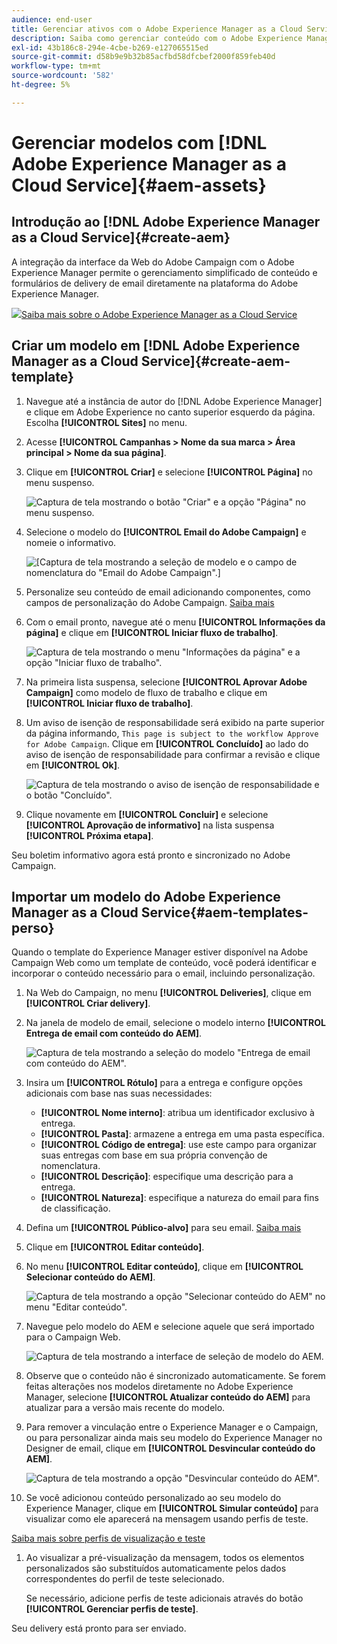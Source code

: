 ```yaml
---
audience: end-user
title: Gerenciar ativos com o Adobe Experience Manager as a Cloud Service
description: Saiba como gerenciar conteúdo com o Adobe Experience Manager as a Cloud Service
exl-id: 43b186c8-294e-4cbe-b269-e127065515ed
source-git-commit: d58b9e9b32b85acfbd58dfcbef2000f859feb40d
workflow-type: tm+mt
source-wordcount: '582'
ht-degree: 5%

---
```


# Gerenciar modelos com [!DNL Adobe Experience Manager as a Cloud Service]{#aem-assets}

## Introdução ao [!DNL Adobe Experience Manager as a Cloud Service]{#create-aem}

A integração da interface da Web do Adobe Campaign com o Adobe Experience Manager permite o gerenciamento simplificado de conteúdo e formulários de delivery de email diretamente na plataforma do Adobe Experience Manager.

![](assets/do-not-localize/book.png)[Saiba mais sobre o Adobe Experience Manager as a Cloud Service](https://experienceleague.adobe.com/docs/experience-manager-cloud-service/content/sites/authoring/getting-started/quick-start.html?lang=en)

## Criar um modelo em [!DNL Adobe Experience Manager as a Cloud Service]{#create-aem-template}

1. Navegue até a instância de autor do [!DNL Adobe Experience Manager] e clique em Adobe Experience no canto superior esquerdo da página. Escolha **[!UICONTROL Sites]** no menu.

1. Acesse **[!UICONTROL Campanhas > Nome da sua marca > Área principal > Nome da sua página]**.

1. Clique em **[!UICONTROL Criar]** e selecione **[!UICONTROL Página]** no menu suspenso.

   ![Captura de tela mostrando o botão &quot;Criar&quot; e a opção &quot;Página&quot; no menu suspenso.](assets/aem_1.png)

1. Selecione o modelo do **[!UICONTROL Email do Adobe Campaign]** e nomeie o informativo.

   ![[Captura de tela mostrando a seleção de modelo e o campo de nomenclatura do &quot;Email do Adobe Campaign&quot;.]](assets/aem_2.png)

1. Personalize seu conteúdo de email adicionando componentes, como campos de personalização do Adobe Campaign. [Saiba mais](https://experienceleague.adobe.com/docs/experience-manager-65/content/sites/authoring/aem-adobe-campaign/campaign.html?lang=en#editing-email-content)

1. Com o email pronto, navegue até o menu **[!UICONTROL Informações da página]** e clique em **[!UICONTROL Iniciar fluxo de trabalho]**.

   ![Captura de tela mostrando o menu &quot;Informações da página&quot; e a opção &quot;Iniciar fluxo de trabalho&quot;.](assets/aem_3.png)

1. Na primeira lista suspensa, selecione **[!UICONTROL Aprovar Adobe Campaign]** como modelo de fluxo de trabalho e clique em **[!UICONTROL Iniciar fluxo de trabalho]**.

1. Um aviso de isenção de responsabilidade será exibido na parte superior da página informando, `This page is subject to the workflow Approve for Adobe Campaign`. Clique em **[!UICONTROL Concluído]** ao lado do aviso de isenção de responsabilidade para confirmar a revisão e clique em **[!UICONTROL Ok]**.

   ![Captura de tela mostrando o aviso de isenção de responsabilidade e o botão &quot;Concluído&quot;.](assets/aem_4.png)

1. Clique novamente em **[!UICONTROL Concluir]** e selecione **[!UICONTROL Aprovação de informativo]** na lista suspensa **[!UICONTROL Próxima etapa]**.

Seu boletim informativo agora está pronto e sincronizado no Adobe Campaign.

## Importar um modelo do Adobe Experience Manager as a Cloud Service{#aem-templates-perso}

Quando o template do Experience Manager estiver disponível na Adobe Campaign Web como um template de conteúdo, você poderá identificar e incorporar o conteúdo necessário para o email, incluindo personalização.

1. Na Web do Campaign, no menu **[!UICONTROL Deliveries]**, clique em **[!UICONTROL Criar delivery]**.

1. Na janela de modelo de email, selecione o modelo interno **[!UICONTROL Entrega de email com conteúdo do AEM]**.

   ![Captura de tela mostrando a seleção do modelo &quot;Entrega de email com conteúdo do AEM&quot;.](assets/aem_5.png)

1. Insira um **[!UICONTROL Rótulo]** para a entrega e configure opções adicionais com base nas suas necessidades:

   * **[!UICONTROL Nome interno]**: atribua um identificador exclusivo à entrega.
   * **[!UICONTROL Pasta]**: armazene a entrega em uma pasta específica.
   * **[!UICONTROL Código de entrega]**: use este campo para organizar suas entregas com base em sua própria convenção de nomenclatura.
   * **[!UICONTROL Descrição]**: especifique uma descrição para a entrega.
   * **[!UICONTROL Natureza]**: especifique a natureza do email para fins de classificação.

1. Defina um **[!UICONTROL Público-alvo]** para seu email. [Saiba mais](../email/create-email.md#define-audience)

1. Clique em **[!UICONTROL Editar conteúdo]**.

1. No menu **[!UICONTROL Editar conteúdo]**, clique em **[!UICONTROL Selecionar conteúdo do AEM]**.

   ![Captura de tela mostrando a opção &quot;Selecionar conteúdo do AEM&quot; no menu &quot;Editar conteúdo&quot;.](assets/aem_6.png)

1. Navegue pelo modelo do AEM e selecione aquele que será importado para o Campaign Web.

   ![Captura de tela mostrando a interface de seleção de modelo do AEM.](assets/aem_8.png)

1. Observe que o conteúdo não é sincronizado automaticamente. Se forem feitas alterações nos modelos diretamente no Adobe Experience Manager, selecione **[!UICONTROL Atualizar conteúdo do AEM]** para atualizar para a versão mais recente do modelo.

1. Para remover a vinculação entre o Experience Manager e o Campaign, ou para personalizar ainda mais seu modelo do Experience Manager no Designer de email, clique em **[!UICONTROL Desvincular conteúdo do AEM]**.

   ![Captura de tela mostrando a opção &quot;Desvincular conteúdo do AEM&quot;.](assets/aem_9.png)

1. Se você adicionou conteúdo personalizado ao seu modelo do Experience Manager, clique em **[!UICONTROL Simular conteúdo]** para visualizar como ele aparecerá na mensagem usando perfis de teste.

[Saiba mais sobre perfis de visualização e teste](../preview-test/preview-content.md)

1. Ao visualizar a pré-visualização da mensagem, todos os elementos personalizados são substituídos automaticamente pelos dados correspondentes do perfil de teste selecionado.

   Se necessário, adicione perfis de teste adicionais através do botão **[!UICONTROL Gerenciar perfis de teste]**.

Seu delivery está pronto para ser enviado.